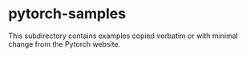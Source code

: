 # pytorch-samples

This subdirectory contains examples copied verbatim or with minimal change from the Pytorch website.
